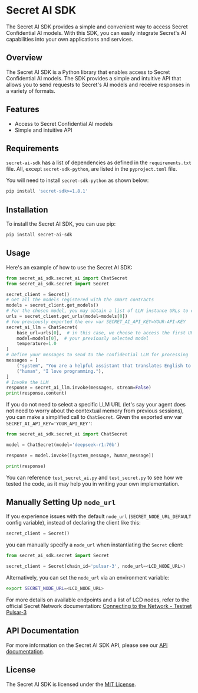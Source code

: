 # Secret AI SDK

The Secret AI SDK provides a simple and convenient way to access Secret Confidential AI models. With this SDK, you can easily integrate Secret's AI capabilities into your own applications and services.

## Overview

The Secret AI SDK is a Python library that enables access to Secret Confidential AI models. The SDK provides a simple and intuitive API that allows you to send requests to Secret's AI models and receive responses in a variety of formats.

## Features

- Access to Secret Confidential AI models
- Simple and intuitive API

## Requirements

`secret-ai-sdk` has a list of dependencies as defined in the `requirements.txt` file. All, except `secret-sdk-python`, are listed in the `pyproject.toml` file.

You will need to install `secret-sdk-python` as shown below:

```bash
pip install 'secret-sdk>=1.8.1'
```

## Installation

To install the Secret AI SDK, you can use pip:

```bash
pip install secret-ai-sdk
```

## Usage

Here's an example of how to use the Secret AI SDK:

```python
from secret_ai_sdk.secret_ai import ChatSecret
from secret_ai_sdk.secret import Secret

secret_client = Secret()
# Get all the models registered with the smart contracts
models = secret_client.get_models()
# For the chosen model, you may obtain a list of LLM instance URLs to connect to
urls = secret_client.get_urls(model=models[0])
# You previously exported the env var SECRET_AI_API_KEY=YOUR-API-KEY
secret_ai_llm = ChatSecret(
    base_url=urls[0],  # in this case, we choose to access the first URL in the list
    model=models[0],  # your previously selected model
    temperature=1.0
)
# Define your messages to send to the confidential LLM for processing
messages = [
    ("system", "You are a helpful assistant that translates English to French. Translate the user sentence."),
    ("human", "I love programming."),
]
# Invoke the LLM
response = secret_ai_llm.invoke(messages, stream=False)
print(response.content)
```

If you do not need to select a specific LLM URL (let's say your agent does not need to worry about the contextual memory from previous sessions), you can make a simplified call to `ChatSecret`. Given the exported env var `SECRET_AI_API_KEY='YOUR_API_KEY'`:

```python
from secret_ai_sdk.secret_ai import ChatSecret

model = ChatSecret(model='deepseek-r1:70b')

response = model.invoke([system_message, human_message])

print(response)
```

You can reference `test_secret_ai.py` and `test_secret.py` to see how we tested the code, as it may help you in writing your own implementation.

## Manually Setting Up `node_url`

If you experience issues with the default `node_url` (`SECRET_NODE_URL_DEFAULT` config variable), instead of declaring the client like this:

```python
secret_client = Secret()
```

you can manually specify a `node_url` when instantiating the `Secret` client:

```python
from secret_ai_sdk.secret import Secret

secret_client = Secret(chain_id='pulsar-3', node_url=<LCD_NODE_URL>)
```

Alternatively, you can set the `node_url` via an environment variable:

```bash
export SECRET_NODE_URL=<LCD_NODE_URL>
```

For more details on available endpoints and a list of LCD nodes, refer to the official Secret Network documentation:
[Connecting to the Network - Testnet Pulsar-3](https://docs.scrt.network/secret-network-documentation/development/resources-api-contract-addresses/connecting-to-the-network/testnet-pulsar-3)

## API Documentation

For more information on the Secret AI SDK API, please see our [API documentation](https://docs.scrt.network/secret-network-documentation/secret-ai/sdk).

## License

The Secret AI SDK is licensed under the [MIT License](https://opensource.org/licenses/MIT).

